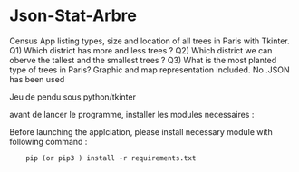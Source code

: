 # Json-Stat-Arbre
Census App listing types, size and location of all trees in Paris with Tkinter. 
Q1) Which district has more and less trees ? 
Q2) Which district we can oberve the tallest and the smallest trees ?
Q3)  What is the most planted type of trees in Paris? Graphic and map representation included. 
No .JSON has been used


Jeu de pendu sous python/tkinter

avant de lancer le programme, installer les modules necessaires : 

Before launching the applciation, please install necessary module with following command :

        pip (or pip3 ) install -r requirements.txt
